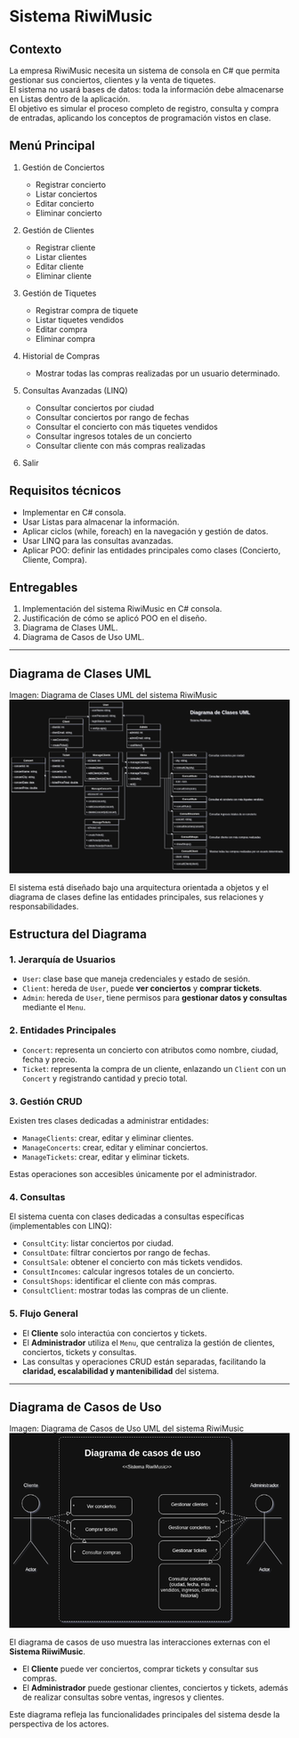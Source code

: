 # Sistema RiwiMusic

## Contexto

La empresa RiwiMusic necesita un sistema de consola en C# que permita gestionar sus conciertos, clientes y la venta de tiquetes.  
El sistema no usará bases de datos: toda la información debe almacenarse en Listas dentro de la aplicación.  
El objetivo es simular el proceso completo de registro, consulta y compra de entradas, aplicando los conceptos de programación vistos en clase.

## Menú Principal

1. Gestión de Conciertos  
   - Registrar concierto  
   - Listar conciertos  
   - Editar concierto  
   - Eliminar concierto  

2. Gestión de Clientes  
   - Registrar cliente  
   - Listar clientes  
   - Editar cliente  
   - Eliminar cliente  

3. Gestión de Tiquetes  
   - Registrar compra de tiquete  
   - Listar tiquetes vendidos  
   - Editar compra  
   - Eliminar compra  

4. Historial de Compras  
   - Mostrar todas las compras realizadas por un usuario determinado.  

5. Consultas Avanzadas (LINQ)  
   - Consultar conciertos por ciudad  
   - Consultar conciertos por rango de fechas  
   - Consultar el concierto con más tiquetes vendidos  
   - Consultar ingresos totales de un concierto  
   - Consultar cliente con más compras realizadas  

6. Salir  

## Requisitos técnicos

- Implementar en C# consola.  
- Usar Listas para almacenar la información.  
- Aplicar ciclos (while, foreach) en la navegación y gestión de datos.  
- Usar LINQ para las consultas avanzadas.  
- Aplicar POO: definir las entidades principales como clases (Concierto, Cliente, Compra).  

## Entregables

1. Implementación del sistema RiwiMusic en C# consola.  
2. Justificación de cómo se aplicó POO en el diseño.  
3. Diagrama de Clases UML.  
4. Diagrama de Casos de Uso UML.  

---

## Diagrama de Clases UML

Imagen: Diagrama de Clases UML del sistema RiwiMusic
![Diagrama de Clases UML](./img/DiagramaDeClases.drawio.png)

El sistema está diseñado bajo una arquitectura orientada a objetos y el diagrama de clases define las entidades principales, sus relaciones y responsabilidades.

## Estructura del Diagrama

### **1. Jerarquía de Usuarios**

- `User`: clase base que maneja credenciales y estado de sesión.  
- `Client`: hereda de `User`, puede **ver conciertos** y **comprar tickets**.  
- `Admin`: hereda de `User`, tiene permisos para **gestionar datos y consultas** mediante el `Menu`.

### **2. Entidades Principales**

- `Concert`: representa un concierto con atributos como nombre, ciudad, fecha y precio.  
- `Ticket`: representa la compra de un cliente, enlazando un `Client` con un `Concert` y registrando cantidad y precio total.

### **3. Gestión CRUD**

Existen tres clases dedicadas a administrar entidades:

- `ManageClients`: crear, editar y eliminar clientes.  
- `ManageConcerts`: crear, editar y eliminar conciertos.  
- `ManageTickets`: crear, editar y eliminar tickets.  

Estas operaciones son accesibles únicamente por el administrador.

### **4. Consultas**

El sistema cuenta con clases dedicadas a consultas específicas (implementables con LINQ):

- `ConsultCity`: listar conciertos por ciudad.  
- `ConsultDate`: filtrar conciertos por rango de fechas.  
- `ConsultSale`: obtener el concierto con más tickets vendidos.  
- `ConsultIncomes`: calcular ingresos totales de un concierto.  
- `ConsultShops`: identificar el cliente con más compras.  
- `ConsultClient`: mostrar todas las compras de un cliente.

### **5. Flujo General**

- El **Cliente** solo interactúa con conciertos y tickets.  
- El **Administrador** utiliza el `Menu`, que centraliza la gestión de clientes, conciertos, tickets y consultas.  
- Las consultas y operaciones CRUD están separadas, facilitando la **claridad, escalabilidad y mantenibilidad** del sistema.

---

## Diagrama de Casos de Uso

Imagen: Diagrama de Casos de Uso UML del sistema RiwiMusic
![Diagrama de Casos de Uso UML](./img/DiagramaDeCasosDeUso.drawio.png)

El diagrama de casos de uso muestra las interacciones externas con el **Sistema RiiwiMusic**.  

- El **Cliente** puede ver conciertos, comprar tickets y consultar sus compras.  
- El **Administrador** puede gestionar clientes, conciertos y tickets, además de realizar consultas sobre ventas, ingresos y clientes.  

Este diagrama refleja las funcionalidades principales del sistema desde la perspectiva de los actores.
